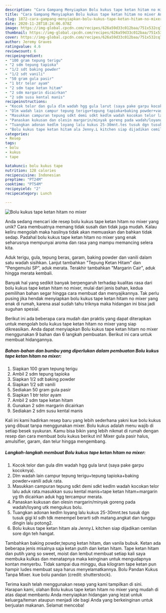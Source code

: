 ```yaml
---
description: "Cara Gampang Menyiapkan Bolu kukus tape ketan hitam no mixer Anti Gagal"
title: "Cara Gampang Menyiapkan Bolu kukus tape ketan hitam no mixer Anti Gagal"
slug: 1872-cara-gampang-menyiapkan-bolu-kukus-tape-ketan-hitam-no-mixer-anti-gagal
date: 2020-11-28T18:24:06.078Z
image: https://img-global.cpcdn.com/recipes/626a59d33c012baa/751x532cq70/bolu-kukus-tape-ketan-hitam-no-mixer-foto-resep-utama.jpg
thumbnail: https://img-global.cpcdn.com/recipes/626a59d33c012baa/751x532cq70/bolu-kukus-tape-ketan-hitam-no-mixer-foto-resep-utama.jpg
cover: https://img-global.cpcdn.com/recipes/626a59d33c012baa/751x532cq70/bolu-kukus-tape-ketan-hitam-no-mixer-foto-resep-utama.jpg
author: Jeremy Graves
ratingvalue: 4.6
reviewcount: 6
recipeingredient:
- "100 gram tepung terigu"
- "2 sdm tepung tapioka"
- "1/2 sdt baking powder"
- "1/2 sdt vanili"
- "50 gram gula pasir"
- "1 btr telor ayam"
- "2 sdm tape ketan hitam"
- "2 sdm margarin dicairkan"
- "2 sdm susu kental manis"
recipeinstructions:
- "Kocok telor dan gula dlm wadah hgg gula larut (saya pake garpu kocoknya)."
- "Dlm wadah lain campur tepung terigu+tepung tapioka+baking powder+vanili aduk rata."
- "Masukkan campuran tepung sdkt demi sdkt kedlm wadah kocokan telor lalu aduk rata.masukkan susu kental manis+tape ketan hitam+margarin yg tlh dicairkan aduk hgg tercampur merata."
- "Panaskan kukusan dan olesin margarin/minyak goreng pada wadah/loyang utk mengukus bolu."
- "Tuangkan adonan kedlm loyang lalu kukus 25-30mnt.tes tusuk dgn tusuk gigi kl sdh tdk menempel berarti sdh matang.angkat dan tunggu dingin lalu potong2."
- "Bolu kukus tape ketan hitam ala Jenny.L kitchen siap dijadikan cemilan sore dgn teh hangat."
categories:
- Resep
tags:
- bolu
- kukus
- tape

katakunci: bolu kukus tape 
nutrition: 128 calories
recipecuisine: Indonesian
preptime: "PT24M"
cooktime: "PT54M"
recipeyield: "2"
recipecategory: Lunch

---
```



![Bolu kukus tape ketan hitam no mixer](https://img-global.cpcdn.com/recipes/626a59d33c012baa/751x532cq70/bolu-kukus-tape-ketan-hitam-no-mixer-foto-resep-utama.jpg)

Anda sedang mencari ide resep bolu kukus tape ketan hitam no mixer yang unik? Cara membuatnya memang tidak susah dan tidak juga mudah. Kalau keliru mengolah maka hasilnya tidak akan memuaskan dan bahkan tidak sedap. Padahal bolu kukus tape ketan hitam no mixer yang enak seharusnya mempunyai aroma dan rasa yang mampu memancing selera kita.

Aduk terigu, gula, tepung beras, garam, baking powder dan vanili dalam satu wadah sisihkan. Lanjut tambahkan &#34;Tepung Ketan Hitam&#34; dan &#34;Pengemulsi SP&#34;, aduk merata. Terakhir tambahkan &#34;Margarin Cair&#34;, aduk hingga merata kembali.

Banyak hal yang sedikit banyak berpengaruh terhadap kualitas rasa dari bolu kukus tape ketan hitam no mixer, mulai dari jenis bahan, kedua pemilihan bahan segar hingga cara membuat dan menyajikannya. Tak perlu pusing jika hendak menyiapkan bolu kukus tape ketan hitam no mixer yang enak di rumah, karena asal sudah tahu triknya maka hidangan ini bisa jadi suguhan spesial.


Berikut ini ada beberapa cara mudah dan praktis yang dapat diterapkan untuk mengolah bolu kukus tape ketan hitam no mixer yang siap dikreasikan. Anda dapat menyiapkan Bolu kukus tape ketan hitam no mixer menggunakan 9 bahan dan 6 langkah pembuatan. Berikut ini cara untuk membuat hidangannya.

<!--inarticleads1-->

##### Bahan-bahan dan bumbu yang diperlukan dalam pembuatan Bolu kukus tape ketan hitam no mixer:

1. Siapkan 100 gram tepung terigu
1. Ambil 2 sdm tepung tapioka
1. Siapkan 1/2 sdt baking powder
1. Siapkan 1/2 sdt vanili
1. Sediakan 50 gram gula pasir
1. Siapkan 1 btr telor ayam
1. Ambil 2 sdm tape ketan hitam
1. Gunakan 2 sdm margarin dicairkan
1. Sediakan 2 sdm susu kental manis


Kali ini kami hadirkan resep baru yang lebih sederhana yakni kue bolu kukus yang dibuat tanpa menggunakan mixer. Bolu kukus adalah menu wajib di setiap besek syukuran. Kamu bisa bikin yang lebih nikmat di rumah dengan resep dan cara membuat bolu kukus berikut ini! Mixer gula pasir halus, amulsifier, garam, dan telur hingga mengembang. 

<!--inarticleads2-->

##### Langkah-langkah membuat Bolu kukus tape ketan hitam no mixer:

1. Kocok telor dan gula dlm wadah hgg gula larut (saya pake garpu kocoknya).
1. Dlm wadah lain campur tepung terigu+tepung tapioka+baking powder+vanili aduk rata.
1. Masukkan campuran tepung sdkt demi sdkt kedlm wadah kocokan telor lalu aduk rata.masukkan susu kental manis+tape ketan hitam+margarin yg tlh dicairkan aduk hgg tercampur merata.
1. Panaskan kukusan dan olesin margarin/minyak goreng pada wadah/loyang utk mengukus bolu.
1. Tuangkan adonan kedlm loyang lalu kukus 25-30mnt.tes tusuk dgn tusuk gigi kl sdh tdk menempel berarti sdh matang.angkat dan tunggu dingin lalu potong2.
1. Bolu kukus tape ketan hitam ala Jenny.L kitchen siap dijadikan cemilan sore dgn teh hangat.


Tambahkan baking powder,tepung ketan hitam, dan vanila bubuk. Ketan ada beberapa jenis misalnya saja ketan putih dan ketan hitam. Tape ketan hitam dan putih yang so sweet, moist dan lembut membuat setiap kali saya membuka kulkas dan menatapnya maka keinginan untuk mengudapnya kontan menyerbu. Tidak sampai dua minggu, dua kilogram tape ketan pun hampir ludes membuat saya harus menyelamatkannya. Bolu Pandan Kukus Tanpa Mixer. kue bolu pandan (credit: shutterstock). 

Terima kasih telah menggunakan resep yang kami tampilkan di sini. Harapan kami, olahan Bolu kukus tape ketan hitam no mixer yang mudah di atas dapat membantu Anda menyiapkan hidangan yang lezat untuk keluarga/teman ataupun menjadi ide bagi Anda yang berkeinginan untuk berjualan makanan. Selamat mencoba!
